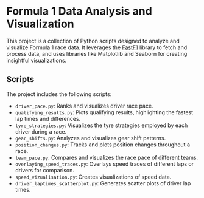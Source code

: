# Formula 1 Data Analysis and Visualization

This project is a collection of Python scripts designed to analyze and visualize Formula 1 race data. It leverages the [FastF1](https://theoehrly.github.io/Fast-F1/) library to fetch and process data, and uses libraries like Matplotlib and Seaborn for creating insightful visualizations.

## Scripts

The project includes the following scripts:

*   `driver_pace.py`: Ranks and visualizes driver race pace.
*   `qualifying_results.py`: Plots qualifying results, highlighting the fastest lap times and differences.
*   `tyre_strategies.py`: Visualizes the tyre strategies employed by each driver during a race.
*   `gear_shifts.py`: Analyzes and visualizes gear shift patterns.
*   `position_changes.py`: Tracks and plots position changes throughout a race.
*   `team_pace.py`: Compares and visualizes the race pace of different teams.
*   `overlaying_speed_traces.py`: Overlays speed traces of different laps or drivers for comparison.
*   `speed_vizualisation.py`: Creates visualizations of speed data.
*   `driver_laptimes_scatterplot.py`: Generates scatter plots of driver lap times.
